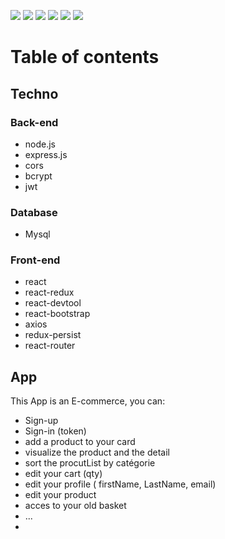  ![](https://img.shields.io/badge/made%20with-react-blue?logo=react)  ![](https://img.shields.io/badge/react-router-blue?)  ![](https://img.shields.io/badge/react-redux-blue?) ![](https://img.shields.io/badge/redux-persist-blue?) ![](https://img.shields.io/badge/react-devtool-blue?) ![](https://img.shields.io/badge/made%20with-JS-green?logo=javascript)  


# Table of contents

## Techno 

### Back-end

* node.js
* express.js
* cors
* bcrypt
* jwt

### Database

* Mysql

### Front-end

* react
* react-redux
* react-devtool
* react-bootstrap
* axios
* redux-persist
* react-router 


## App 

This App is an E-commerce, you can: 

* Sign-up 
* Sign-in (token)
* add a product to your card
* visualize the product and the detail
* sort the procutList by catégorie
* edit your cart (qty)
* edit your profile ( firstName, LastName, email) 
* edit your product
* acces to your old basket
* ...
* 



